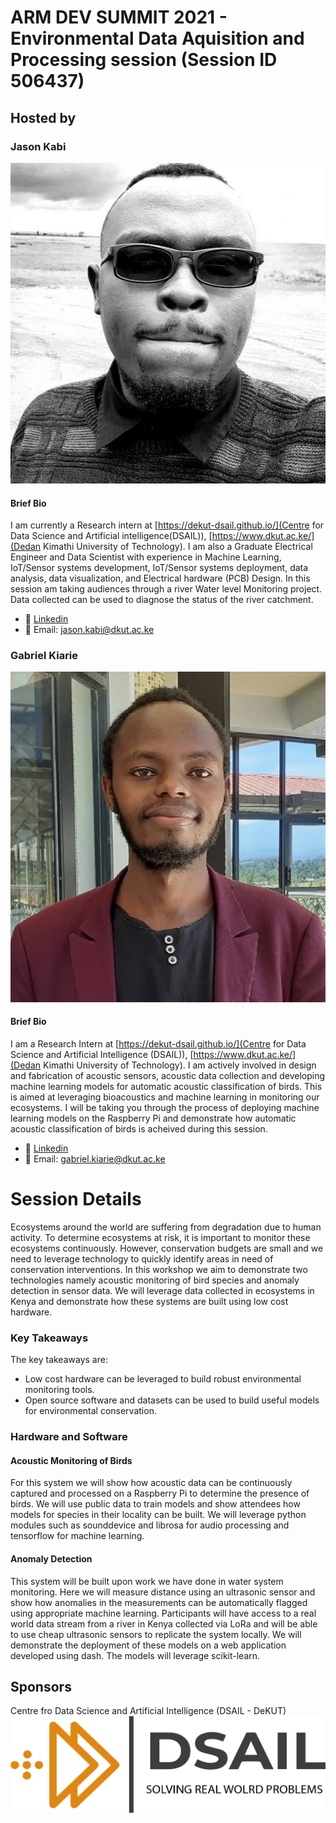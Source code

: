 
# ARM DEV SUMMIT 2021 - Environmental Data Aquisition and Processing session (Session ID 506437) 
## Hosted by

### Jason Kabi

![cover page image](/assets/img/jason.jpg)

#### Brief Bio
I am currently a Research intern at [https://dekut-dsail.github.io/](Centre for Data Science and Artificial intelligence(DSAIL)), [https://www.dkut.ac.ke/](Dedan Kimathi University of Technology). I am also a Graduate Electrical Engineer and Data Scientist with experience in Machine Learning, IoT/Sensor systems development, IoT/Sensor systems deployment, data analysis, data visualization, and Electrical hardware (PCB) Design. In this session am  taking audiences through a river Water level Monitoring project. Data collected can be used to diagnose the status of the river catchment. 
- :link: [Linkedin](https://www.linkedin.com/in/kabi-jason-b14b68164)
- :link: Email: jason.kabi@dkut.ac.ke

### Gabriel Kiarie

![cover page image](/assets/img/passport.jpg)

#### Brief Bio
I am a Research Intern at [https://dekut-dsail.github.io/](Centre for Data Science and Artificial Intelligence (DSAIL)), [https://www.dkut.ac.ke/](Dedan Kimathi University of Technology). I am actively involved in design and fabrication of acoustic sensors, acoustic data collection and developing machine learning models for automatic acoustic classification of birds. This is aimed at leveraging bioacoustics and machine learning in monitoring our ecosystems. I will be taking you through the process of deploying machine learning models on the Raspberry Pi and demonstrate how automatic acoustic classification of birds is acheived during this session.
- :link: [Linkedin](www.linkedin.com/in/gabriel-kiarie-156351131)
- :link: Email: gabriel.kiarie@dkut.ac.ke


# Session Details

Ecosystems around the world are suffering from degradation due to human activity. To determine ecosystems at risk, it is important to monitor these ecosystems continuously. However, conservation budgets are small and we need to leverage technology to quickly identify areas in need of conservation interventions. In this workshop we aim to demonstrate two technologies namely acoustic monitoring of bird species and anomaly detection in sensor data. We will leverage data collected in ecosystems in Kenya and demonstrate how these systems are built using low cost hardware.

### Key Takeaways
The key takeaways are:
- Low cost hardware can be leveraged to build robust environmental monitoring tools.
- Open source software and datasets can be used to build useful models for environmental conservation.

### Hardware and Software
#### Acoustic Monitoring of Birds
For this system we will show how acoustic data can be continuously captured and processed on a Raspberry Pi to determine the presence of birds. We will use public data to train models and show attendees how models for species in their locality can be built. We will leverage python modules such as sounddevice and librosa for audio processing and tensorflow for machine learning.

#### Anomaly Detection
This system will be built upon work we have done in water system monitoring. Here we will measure distance using an ultrasonic sensor and show how anomalies in the measurements can be automatically flagged using appropriate machine learning. Participants will have access to a real world data stream from a river in Kenya collected via LoRa and will be able to use cheap ultrasonic sensors to replicate the system locally. We will demonstrate the deployment of these models on a web application developed using dash. The models will leverage scikit-learn.

## Sponsors 
Centre fro Data Science and Artificial Intelligence (DSAIL - DeKUT)
![cover page image](/assets/img/logo.png)

